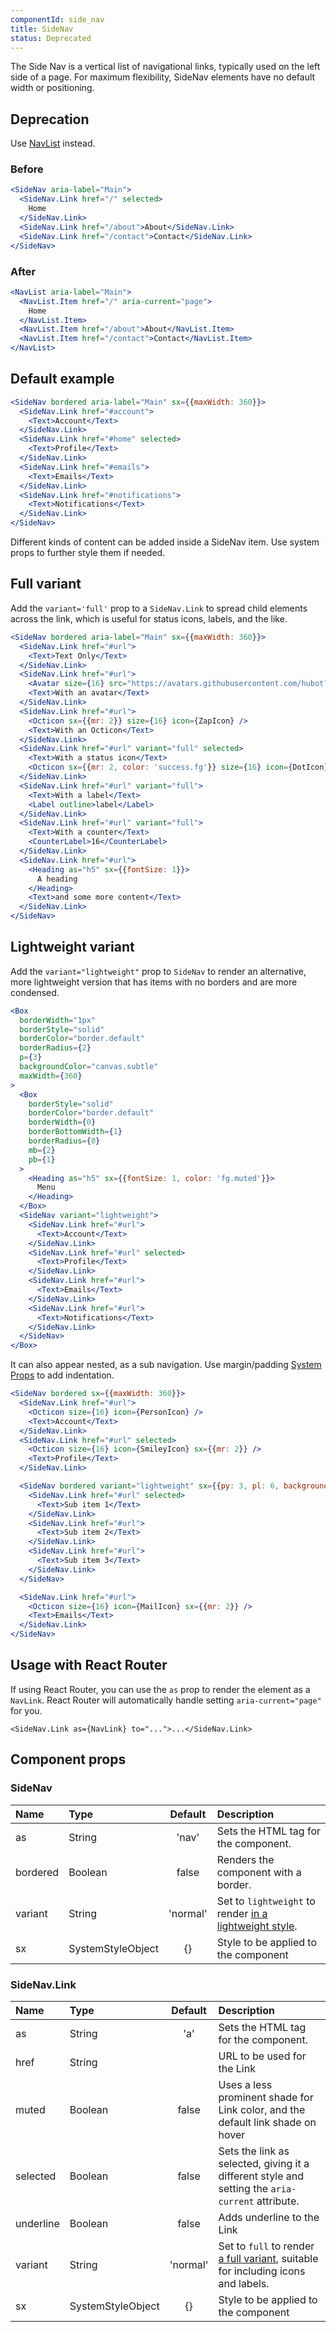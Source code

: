 ```yaml
---
componentId: side_nav
title: SideNav
status: Deprecated
---
```


The Side Nav is a vertical list of navigational links, typically used on the left side of a page. For maximum flexibility, SideNav elements have no default width or positioning.

## Deprecation

Use [NavList](/components/nav-list/react/latest) instead.

### Before

```jsx
<SideNav aria-label="Main">
  <SideNav.Link href="/" selected>
    Home
  </SideNav.Link>
  <SideNav.Link href="/about">About</SideNav.Link>
  <SideNav.Link href="/contact">Contact</SideNav.Link>
</SideNav>
```

### After

```jsx
<NavList aria-label="Main">
  <NavList.Item href="/" aria-current="page">
    Home
  </NavList.Item>
  <NavList.Item href="/about">About</NavList.Item>
  <NavList.Item href="/contact">Contact</NavList.Item>
</NavList>
```

## Default example

```jsx live
<SideNav bordered aria-label="Main" sx={{maxWidth: 360}}>
  <SideNav.Link href="#account">
    <Text>Account</Text>
  </SideNav.Link>
  <SideNav.Link href="#home" selected>
    <Text>Profile</Text>
  </SideNav.Link>
  <SideNav.Link href="#emails">
    <Text>Emails</Text>
  </SideNav.Link>
  <SideNav.Link href="#notifications">
    <Text>Notifications</Text>
  </SideNav.Link>
</SideNav>
```

Different kinds of content can be added inside a SideNav item. Use system props to further style them if needed.

## Full variant

Add the `variant='full'` prop to a `SideNav.Link` to spread child elements across the link, which is useful for status icons, labels, and the like.

```jsx live
<SideNav bordered aria-label="Main" sx={{maxWidth: 360}}>
  <SideNav.Link href="#url">
    <Text>Text Only</Text>
  </SideNav.Link>
  <SideNav.Link href="#url">
    <Avatar size={16} src="https://avatars.githubusercontent.com/hubot?s=32" sx={{mr: 2}} />
    <Text>With an avatar</Text>
  </SideNav.Link>
  <SideNav.Link href="#url">
    <Octicon sx={{mr: 2}} size={16} icon={ZapIcon} />
    <Text>With an Octicon</Text>
  </SideNav.Link>
  <SideNav.Link href="#url" variant="full" selected>
    <Text>With a status icon</Text>
    <Octicon sx={{mr: 2, color: 'success.fg'}} size={16} icon={DotIcon} />
  </SideNav.Link>
  <SideNav.Link href="#url" variant="full">
    <Text>With a label</Text>
    <Label outline>label</Label>
  </SideNav.Link>
  <SideNav.Link href="#url" variant="full">
    <Text>With a counter</Text>
    <CounterLabel>16</CounterLabel>
  </SideNav.Link>
  <SideNav.Link href="#url">
    <Heading as="h5" sx={{fontSize: 1}}>
      A heading
    </Heading>
    <Text>and some more content</Text>
  </SideNav.Link>
</SideNav>
```

## Lightweight variant

Add the `variant="lightweight"` prop to `SideNav` to render an alternative, more lightweight version that has items with no borders and are more condensed.

```jsx live
<Box
  borderWidth="1px"
  borderStyle="solid"
  borderColor="border.default"
  borderRadius={2}
  p={3}
  backgroundColor="canvas.subtle"
  maxWidth={360}
>
  <Box
    borderStyle="solid"
    borderColor="border.default"
    borderWidth={0}
    borderBottomWidth={1}
    borderRadius={0}
    mb={2}
    pb={1}
  >
    <Heading as="h5" sx={{fontSize: 1, color: 'fg.muted'}}>
      Menu
    </Heading>
  </Box>
  <SideNav variant="lightweight">
    <SideNav.Link href="#url">
      <Text>Account</Text>
    </SideNav.Link>
    <SideNav.Link href="#url" selected>
      <Text>Profile</Text>
    </SideNav.Link>
    <SideNav.Link href="#url">
      <Text>Emails</Text>
    </SideNav.Link>
    <SideNav.Link href="#url">
      <Text>Notifications</Text>
    </SideNav.Link>
  </SideNav>
</Box>
```

It can also appear nested, as a sub navigation. Use margin/padding [System Props](/system-props) to add indentation.

```jsx live
<SideNav bordered sx={{maxWidth: 360}}>
  <SideNav.Link href="#url">
    <Octicon size={16} icon={PersonIcon} />
    <Text>Account</Text>
  </SideNav.Link>
  <SideNav.Link href="#url" selected>
    <Octicon size={16} icon={SmileyIcon} sx={{mr: 2}} />
    <Text>Profile</Text>
  </SideNav.Link>

  <SideNav bordered variant="lightweight" sx={{py: 3, pl: 6, backgroundColor: 'sidenav.selectedBg'}}>
    <SideNav.Link href="#url" selected>
      <Text>Sub item 1</Text>
    </SideNav.Link>
    <SideNav.Link href="#url">
      <Text>Sub item 2</Text>
    </SideNav.Link>
    <SideNav.Link href="#url">
      <Text>Sub item 3</Text>
    </SideNav.Link>
  </SideNav>

  <SideNav.Link href="#url">
    <Octicon size={16} icon={MailIcon} sx={{mr: 2}} />
    <Text>Emails</Text>
  </SideNav.Link>
</SideNav>
```

## Usage with React Router

If using React Router, you can use the `as` prop to render the element as a `NavLink`. React Router will automatically handle setting `aria-current="page"` for you.

```
<SideNav.Link as={NavLink} to="...">...</SideNav.Link>
```

## Component props

### SideNav

| Name     | Type              | Default  | Description                                                                    |
| :------- | :---------------- | :------: | :----------------------------------------------------------------------------- |
| as       | String            |  'nav'   | Sets the HTML tag for the component.                                           |
| bordered | Boolean           |  false   | Renders the component with a border.                                           |
| variant  | String            | 'normal' | Set to `lightweight` to render [in a lightweight style](#lightweight-variant). |
| sx       | SystemStyleObject |    {}    | Style to be applied to the component                                           |

### SideNav.Link

| Name      | Type              | Default  | Description                                                                                       |
| :-------- | :---------------- | :------: | :------------------------------------------------------------------------------------------------ |
| as        | String            |   'a'    | Sets the HTML tag for the component.                                                              |
| href      | String            |          | URL to be used for the Link                                                                       |
| muted     | Boolean           |  false   | Uses a less prominent shade for Link color, and the default link shade on hover                   |
| selected  | Boolean           |  false   | Sets the link as selected, giving it a different style and setting the `aria-current` attribute.  |
| underline | Boolean           |  false   | Adds underline to the Link                                                                        |
| variant   | String            | 'normal' | Set to `full` to render [a full variant](#full-variant), suitable for including icons and labels. |
| sx        | SystemStyleObject |    {}    | Style to be applied to the component                                                              |
